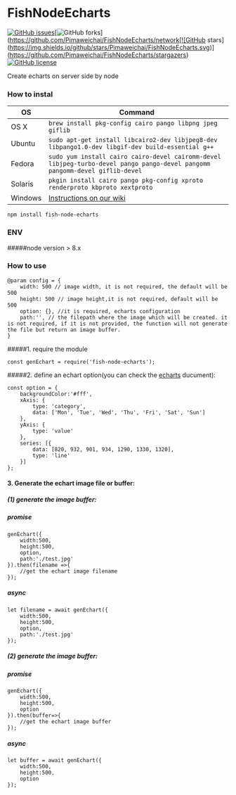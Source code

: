 # FishNodeEcharts 
[![GitHub issues](https://img.shields.io/github/issues/Pimaweichai/FishNodeEcharts.svg)](https://github.com/Pimaweichai/FishNodeEcharts/issues)[![GitHub forks](https://img.shields.io/github/forks/Pimaweichai/FishNodeEcharts.svg)](https://github.com/Pimaweichai/FishNodeEcharts/network[![GitHub stars](https://img.shields.io/github/stars/Pimaweichai/FishNodeEcharts.svg)](https://github.com/Pimaweichai/FishNodeEcharts/stargazers)[![GitHub license](https://img.shields.io/github/license/Pimaweichai/FishNodeEcharts.svg)](https://github.com/Pimaweichai/FishNodeEcharts/blob/master/LICENSE)

Create echarts on server side by node
### How to instal

OS | Command
----- | -----
OS X | `brew install pkg-config cairo pango libpng jpeg giflib`
Ubuntu | `sudo apt-get install libcairo2-dev libjpeg8-dev libpango1.0-dev libgif-dev build-essential g++`
Fedora | `sudo yum install cairo cairo-devel cairomm-devel libjpeg-turbo-devel pango pango-devel pangomm pangomm-devel giflib-devel`
Solaris | `pkgin install cairo pango pkg-config xproto renderproto kbproto xextproto`
Windows | [Instructions on our wiki](https://github.com/Automattic/node-canvas/wiki/Installation---Windows)

```
npm install fish-node-echarts
```
### ENV
#####node
version > 8.x

### How to use

```
@param config = {
    width: 500 // image width, it is not required, the default will be 500 
    height: 500 // image height,it is not required, default will be 500 
    option: {}, //it is required, echarts configuration
    path:'', // the filepath where the image which will be created. it is not required, if it is not provided, the function will not generate the file but return an image buffer.
}
```


#####1.  require the module
```
const genEchart = require('fish-node-echarts');
```
#####2. define an echart option(you can check the [echarts](http://www.echartsjs.com/option.html) ducument):
```
const option = {
    backgroundColor:'#fff',
    xAxis: {
        type: 'category',
        data: ['Mon', 'Tue', 'Wed', 'Thu', 'Fri', 'Sat', 'Sun']
    },
    yAxis: {
        type: 'value'
    },
    series: [{
        data: [820, 932, 901, 934, 1290, 1330, 1320],
        type: 'line'
    }]
};

```
#### 3. Generate the echart image file or buffer:
##### (1) generate the image buffer:
##### promise
```
genEchart({
    width:500,
    height:500,
    option,
    path:'./test.jpg'
}).then(filename =>{
	//get the echart image filename
});

```

##### async 
```
let filename = await genEchart({
    width:500,
    height:500,
    option,
    path:'./test.jpg'
});

```
##### (2) generate the image buffer:
##### promise
```
genEchart({
    width:500,
    height:500,
    option
}).then(buffer=>{
	//get the echart image buffer
});

```

##### async 
```
let buffer = await genEchart({
    width:500,
    height:500,
    option
});

```







